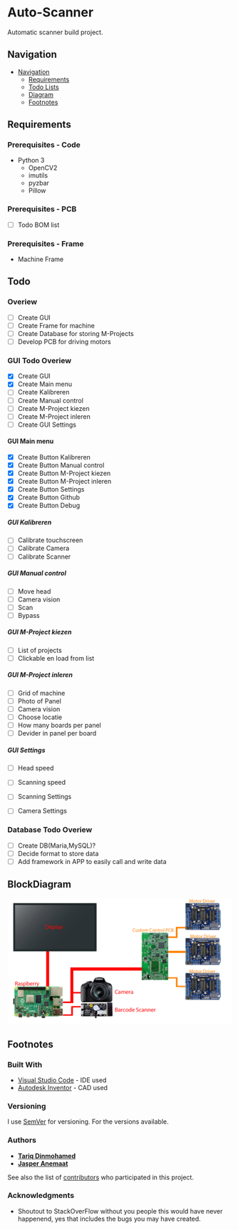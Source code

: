 # Auto-Scanner
Automatic scanner build project.

<!-- TOC -->
## Navigation
- [Navigation](#Auto-Scanner)
    - [Requirements](#Requirements)
    - [Todo Lists](#Todo)
    - [Diagram](#BlockDiagram)
    - [Footnotes](#Footnotes)
<!-- /TOC -->

## Requirements
### Prerequisites - Code
- Python 3
    - OpenCV2
    - imutils
    - pyzbar
    - Pillow
### Prerequisites - PCB
- [ ] Todo BOM list
### Prerequisites - Frame
- Machine Frame

## Todo
### Overiew
- [ ] Create GUI
- [ ] Create Frame for machine
- [ ] Create Database for storing M-Projects
- [ ] Develop PCB for driving motors

### GUI Todo Overiew
- [x] Create GUI
- [x] Create Main menu
- [ ] Create Kalibreren
- [ ] Create Manual control
- [ ] Create M-Project kiezen
- [ ] Create M-Project inleren
- [ ] Create GUI Settings
#### GUI Main menu
- [x] Create Button Kalibreren
- [x] Create Button Manual control
- [x] Create Button M-Project kiezen
- [x] Create Button M-Project inleren
- [x] Create Button Settings
- [x] Create Button Github
- [x] Create Button Debug
##### GUI Kalibreren
- [ ] Calibrate touchscreen
- [ ] Calibrate Camera
- [ ] Calibrate Scanner
##### GUI Manual control
- [ ] Move head
- [ ] Camera vision
- [ ] Scan
- [ ] Bypass
##### GUI M-Project kiezen
- [ ] List of projects
- [ ] Clickable en load from list
##### GUI M-Project inleren
- [ ] Grid of machine
- [ ] Photo of Panel
- [ ] Camera vision
- [ ] Choose locatie
- [ ] How many boards per panel
- [ ] Devider in panel per board
##### GUI Settings
- [ ] Head speed
- [ ] Scanning speed
- [ ] Scanning Settings
- [ ] Camera Settings


### Database Todo Overiew
- [ ] Create DB(Maria,MySQL)?
- [ ] Decide format to store data
- [ ] Add framework in APP to easily call and write data

## BlockDiagram
![Diagram](Images/Block_Diagram_Auto_scanner.png)

## Footnotes
### Built With

* [Visual Studio Code](https://code.visualstudio.com/) - IDE used
* [Autodesk Inventor](https://www.autodesk.com/products/inventor/overview) - CAD used

### Versioning

I use [SemVer](http://semver.org/) for versioning. For the versions available.

### Authors

* [**Tariq Dinmohamed**](https://github.com/Flixis)
* [**Jasper Anemaat**](https://github.com/Reptor52)

See also the list of [contributors](https://github.com/Flixis/Auto-Scanner/contributors) who participated in this project.

### Acknowledgments

* Shoutout to StackOverFlow without you people this would have never happenend, yes that includes the bugs you may have created.




